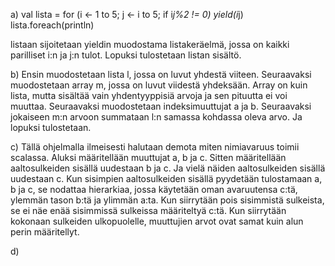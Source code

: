 a) 
		val lista = for (i <- 1 to 5; j <- i to 5; if i*j%2 != 0) yield(i*j)
		lista.foreach(println)

listaan sijoitetaan yieldin muodostama listakeräelmä, jossa on kaikki parilliset i:n ja j:n tulot. Lopuksi tulostetaan listan sisältö.

b)
Ensin muodostetaan lista l, jossa on luvut yhdestä viiteen. Seuraavaksi muodostetaan array m, jossa on luvut viidestä yhdeksään. Array on kuin lista, mutta sisältää vain yhdentyyppisiä arvoja ja sen pituutta ei voi muuttaa. Seuraavaksi muodostetaan indeksimuuttujat a ja b.
Seuraavaksi jokaiseen m:n arvoon summataan l:n samassa kohdassa oleva arvo. Ja lopuksi tulostetaan.

c) Tällä ohjelmalla ilmeisesti halutaan demota miten nimiavaruus toimii scalassa. Aluksi määritellään muuttujat a, b ja c. Sitten määritellään aaltosulkeiden sisällä uudestaan b ja c. Ja vielä näiden aaltosulkeiden sisällä uudestaan c. Kun sisimpien aaltosulkeiden sisällä pyydetään tulostamaan a, b ja c, se nodattaa hierarkiaa, jossa käytetään oman avaruutensa c:tä, ylemmän tason b:tä ja ylimmän a:ta. Kun siirrytään pois sisimmistä sulkeista, se ei näe enää sisimmissä sulkeissa määriteltyä c:tä. Kun siirrytään kokonaan sulkeiden ulkopuolelle, muuttujien arvot ovat samat kuin alun perin määritellyt.

d) 
